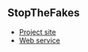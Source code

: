 ## StopTheFakes 

- [Project site](https://stopthefakes.io/)
- [Web service](http://web.stopthefakes.co/)